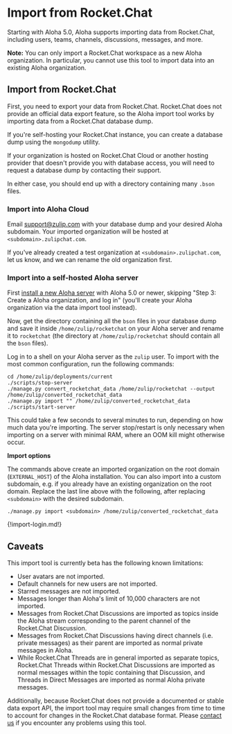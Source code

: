 # Import from Rocket.Chat

Starting with Aloha 5.0, Aloha supports importing data from Rocket.Chat,
including users, teams, channels, discussions, messages, and more.

**Note:** You can only import a Rocket.Chat workspace as a new Aloha
organization. In particular, you cannot use this tool to import data
into an existing Aloha organization.

## Import from Rocket.Chat

First, you need to export your data from Rocket.Chat. Rocket.Chat does
not provide an official data export feature, so the Aloha import tool
works by importing data from a Rocket.Chat database dump.

If you're self-hosting your Rocket.Chat instance, you can create a
database dump using the `mongodump` utility.

If your organization is hosted on Rocket.Chat Cloud or another hosting
provider that doesn't provide you with database access, you will need
to request a database dump by contacting their support.

In either case, you should end up with a directory containing many
`.bson` files.

### Import into Aloha Cloud

Email support@zulip.com with your database dump and your desired
Aloha subdomain. Your imported organization will be hosted at
`<subdomain>.zulipchat.com`.

If you've already created a test organization at
`<subdomain>.zulipchat.com`, let us know, and we can rename the old
organization first.

### Import into a self-hosted Aloha server

First [install a new Aloha
server](https://zulip.readthedocs.io/en/stable/production/install.html)
with Aloha 5.0 or newer, skipping "Step 3: Create a Aloha
organization, and log in" (you'll create your Aloha organization via
the data import tool instead).

Now, get the directory containing all the `bson` files in your database
dump and save it inside `/home/zulip/rocketchat` on your Aloha server and rename it
to `rocketchat` (the directory at `/home/zulip/rocketchat` should contain
all the `bson` files).

Log in to a shell on your Aloha server as the `zulip` user. To import with
the most common configuration, run the following commands:

```
cd /home/zulip/deployments/current
./scripts/stop-server
./manage.py convert_rocketchat_data /home/zulip/rocketchat --output /home/zulip/converted_rocketchat_data
./manage.py import "" /home/zulip/converted_rocketchat_data
./scripts/start-server
```

This could take a few seconds to several minutes to run, depending on how
much data you're importing. The server stop/restart is only necessary
when importing on a server with minimal RAM, where an OOM kill might
otherwise occur.

**Import options**

The commands above create an imported organization on the root domain
(`EXTERNAL_HOST`) of the Aloha installation. You can also import into a
custom subdomain, e.g. if you already have an existing organization on the
root domain. Replace the last line above with the following, after replacing
`<subdomain>` with the desired subdomain.

```
./manage.py import <subdomain> /home/zulip/converted_rocketchat_data
```

{!import-login.md!}

[upgrade-zulip-from-git]: https://zulip.readthedocs.io/en/latest/production/upgrade-or-modify.html#upgrading-from-a-git-repository

## Caveats

This import tool is currently beta has the following known limitations:

-   User avatars are not imported.
-   Default channels for new users are not imported.
-   Starred messages are not imported.
-   Messages longer than Aloha's limit of 10,000 characters are not
    imported.
-   Messages from Rocket.Chat Discussions are imported as topics
    inside the Aloha stream corresponding to the parent channel of the
    Rocket.Chat Discussion.
-   Messages from Rocket.Chat Discussions having direct channels
    (i.e. private messages) as their parent are imported as normal
    private messages in Aloha.
-   While Rocket.Chat Threads are in general imported as separate
    topics, Rocket.Chat Threads within Rocket.Chat Discussions are
    imported as normal messages within the topic containing that
    Discussion, and Threads in Direct Messages are imported as normal
    Aloha private messages.

Additionally, because Rocket.Chat does not provide a documented or
stable data export API, the import tool may require small changes from
time to time to account for changes in the Rocket.Chat database
format.  Please [contact us](/help/contact-support) if you encounter
any problems using this tool.

[upgrade-zulip-from-git]: https://zulip.readthedocs.io/en/latest/production/upgrade-or-modify.html#upgrading-from-a-git-repository
